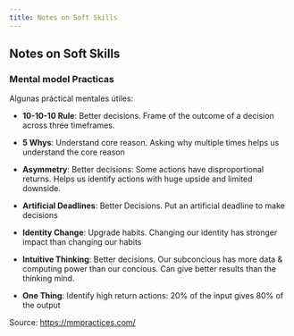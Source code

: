 ```yaml
---
title: Notes on Soft Skills
---
```


## Notes on Soft Skills

### Mental model Practicas

Algunas práctical mentales útiles:

- **10-10-10 Rule**: Better decisions. Frame of the outcome of a decision across three
  timeframes. 

- **5 Whys**: Understand core reason. Asking why multiple times helps us understand the core
  reason


- **Asymmetry**: Better decisions: Some actions have disproportional returns. Helps us
  identify actions with huge upside and limited downside.

- **Artificial Deadlines**: Better Decisions. Put an artificial deadline to make decisions

- **Identity Change**: Upgrade habits. Changing our identity has stronger impact than changing our habits

- **Intuitive Thinking**: Better decisions. Our subconcious has more data & computing power
  than our concious. Can give better results than the thinking mind.

- **One Thing**: Identify high return actions: 20% of the input gives 80% of the output

Source: https://mmpractices.com/

